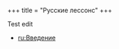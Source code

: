 +++
title = "Русские лессонс"
+++

Test edit

  - [ru:Введение](/ru/%D0%92%D0%B2%D0%B5%D0%B4%D0%B5%D0%BD%D0%B8%D0%B5)
